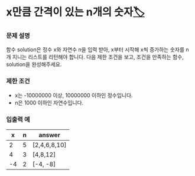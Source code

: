 # x만큼 간격이 있는 n개의 숫자[🏷️](https://programmers.co.kr/learn/courses/30/lessons/12954)

### 문제 설명
함수 solution은 정수 x와 자연수 n을 입력 받아, x부터 시작해 x씩 증가하는 숫자를 n개 지니는 리스트를 리턴해야 합니다. 다음 제한 조건을 보고, 조건을 만족하는 함수, solution을 완성해주세요.

### 제한 조건
- x는 -10000000 이상, 10000000 이하인 정수입니다.
- n은 1000 이하인 자연수입니다.

### 입출력 예
x | n |answer
---|---|---
2 | 5 | [2,4,6,8,10]
4 | 3 | [4,8,12]
-4 | 2 | [-4, -8]
